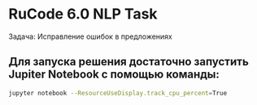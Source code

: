 # RuCode 6.0 NLP Task
Задача: Исправление ошибок в предложениях
## Для запуска решения достаточно запустить Jupiter Notebook с помощью команды:
```bash
jupyter notebook --ResourceUseDisplay.track_cpu_percent=True
```
